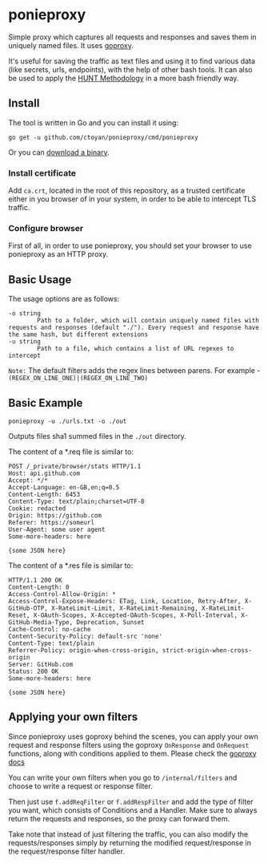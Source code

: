 # ponieproxy
Simple proxy which captures all requests and responses and saves them in uniquely named files.
It uses [goproxy](https://github.com/elazarl/goproxy).

It's useful for saving the traffic as text files and using it to find various data (like secrets, urls, endpoints), with the help of other bash tools.
It can also be used to apply the [HUNT Methodology](https://github.com/bugcrowd/HUNT) in a more bash friendly way.

## Install
The tool is written in Go and you can install it using:

```
go get -u github.com/ctoyan/ponieproxy/cmd/ponieproxy
```

Or you can [download a binary](https://github.com/ctoyan/ponieproxy/releases).

### Install certificate
Add `ca.crt`, located in the root of this repository, as a trusted certificate either in you browser of in your system, in order to be able to intercept TLS traffic.

### Configure browser
First of all, in order to use ponieproxy, you should set your browser to use ponieproxy as an HTTP proxy.

## Basic Usage
The usage options are as follows:
```
-o string
    	Path to a folder, which will contain uniquely named files with requests and responses (default "./"). Every request and response have the same hash, but different extensions
-u string
    	Path to a file, which contains a list of URL regexes to intercept
```

`Note:` The default filters adds the regex lines between parens. For example - `(REGEX_ON_LINE_ONE)|(REGEX_ON_LINE_TWO)`

## Basic Example

`ponieproxy -u ./urls.txt -o ./out`

Outputs files sha1 summed files in the `./out` directory.

The content of a \*.req file is similar to:

```
POST /_private/browser/stats HTTP/1.1
Host: api.github.com
Accept: */*
Accept-Language: en-GB,en;q=0.5
Content-Length: 6453
Content-Type: text/plain;charset=UTF-8
Cookie: redacted
Origin: https://github.com
Referer: https://someurl
User-Agent: some user agent
Some-more-headers: here

{some JSON here}
```

The content of a \*.res file is similar to:

```
HTTP/1.1 200 OK
Content-Length: 0
Access-Control-Allow-Origin: *
Access-Control-Expose-Headers: ETag, Link, Location, Retry-After, X-GitHub-OTP, X-RateLimit-Limit, X-RateLimit-Remaining, X-RateLimit-Reset, X-OAuth-Scopes, X-Accepted-OAuth-Scopes, X-Poll-Interval, X-GitHub-Media-Type, Deprecation, Sunset
Cache-Control: no-cache
Content-Security-Policy: default-src 'none'
Content-Type: text/plain
Referrer-Policy: origin-when-cross-origin, strict-origin-when-cross-origin
Server: GitHub.com
Status: 200 OK
Some-more-headers: here

{some JSON here}
```

## Applying your own filters
Since ponieproxy uses goproxy behind the scenes, you can apply your own request and response filters using the goproxy `OnResponse` and `OnRequest` functions, along with conditions applied to them. Please check the [goproxy docs](https://godoc.org/gopkg.in/elazarl/goproxy.v1)

You can write your own filters when you go to `/internal/filters` and choose to write a request or response filter.

Then just use `f.addReqFilter` or `f.addRespFilter` and add the type of filter you want, which consists of Conditions and a Handler. Make sure to always return the requests and responses, so the proxy can forward them.

Take note that instead of just filtering the traffic, you can also modify the requests/responses simply by returning the modified request/response in the request/response filter handler.
